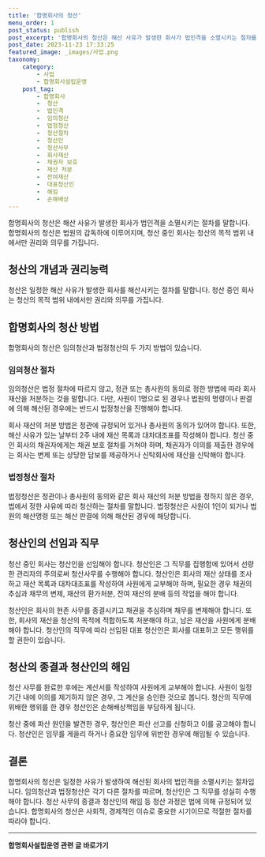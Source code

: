 ```yaml
---
title: '합명회사의 청산'
menu_order: 1
post_status: publish
post_excerpt: '합명회사의 청산은 해산 사유가 발생한 회사가 법인격을 소멸시키는 절차를 말합니다. 합명회사의 청산은 법원의 감독하에 이루어지며, 청산 중인 회사는 청산의 목적 범위 내에서만 권리와 의무를 가집니다.'
post_date: 2023-11-23 17:33:25
featured_image: _images/사업.png
taxonomy:
    category:
        - 사업
        - 합명회사설립운영
    post_tag:
        - 합명회사
        -  청산
        -  법인격
        -  임의청산
        -  법정청산
        -  청산절차
        -  청산인
        -  청산사무
        -  회사재산
        -  채권자 보호
        -  재산 처분
        -  잔여재산
        -  대표청산인
        -  해임
        -  손해배상
---
```



합명회사의 청산은 해산 사유가 발생한 회사가 법인격을 소멸시키는 절차를 말합니다. 합명회사의 청산은 법원의 감독하에 이루어지며, 청산 중인 회사는 청산의 목적 범위 내에서만 권리와 의무를 가집니다.

## 청산의 개념과 권리능력
청산은 일정한 해산 사유가 발생한 회사를 해산시키는 절차를 말합니다. 청산 중인 회사는 청산의 목적 범위 내에서만 권리와 의무를 가집니다.

## 합명회사의 청산 방법
합명회사의 청산은 임의청산과 법정청산의 두 가지 방법이 있습니다.

### 임의청산 절차
임의청산은 법정 절차에 따르지 않고, 정관 또는 총사원의 동의로 정한 방법에 따라 회사 재산을 처분하는 것을 말합니다. 다만, 사원이 1명으로 된 경우나 법원의 명령이나 판결에 의해 해산된 경우에는 반드시 법정청산을 진행해야 합니다.

회사 재산의 처분 방법은 정관에 규정되어 있거나 총사원의 동의가 있어야 합니다. 또한, 해산 사유가 있는 날부터 2주 내에 재산 목록과 대차대조표를 작성해야 합니다. 청산 중인 회사의 채권자에게는 채권 보호 절차를 거쳐야 하며, 채권자가 이의를 제출한 경우에는 회사는 변제 또는 상당한 담보를 제공하거나 신탁회사에 재산을 신탁해야 합니다.

### 법정청산 절차
법정청산은 정관이나 총사원의 동의와 같은 회사 재산의 처분 방법을 정하지 않은 경우, 법에서 정한 사유에 따라 청산하는 절차를 말합니다. 법정청산은 사원이 1인이 되거나 법원의 해산명령 또는 해산 판결에 의해 해산된 경우에 해당합니다.

## 청산인의 선임과 직무
청산 중인 회사는 청산인을 선임해야 합니다. 청산인은 그 직무를 집행함에 있어서 선량한 관리자의 주의로써 청산사무를 수행해야 합니다. 청산인은 회사의 재산 상태를 조사하고 재산 목록과 대차대조표를 작성하여 사원에게 교부해야 하며, 필요한 경우 채권의 추심과 채무의 변제, 재산의 환가처분, 잔여 재산의 분배 등의 작업을 해야 합니다.

청산인은 회사의 현존 사무를 종결시키고 채권을 추심하며 채무를 변제해야 합니다. 또한, 회사의 재산을 청산의 목적에 적합하도록 처분해야 하고, 남은 재산을 사원에게 분배해야 합니다. 청산인의 직무에 따라 선임된 대표 청산인은 회사를 대표하고 모든 행위를 할 권한이 있습니다.

## 청산의 종결과 청산인의 해임
청산 사무를 완료한 후에는 계산서를 작성하여 사원에게 교부해야 합니다. 사원이 일정 기간 내에 이의를 제기하지 않은 경우, 그 계산을 승인한 것으로 봅니다. 청산의 직무에 위배한 행위를 한 경우 청산인은 손해배상책임을 부담하게 됩니다.

청산 중에 파산 원인을 발견한 경우, 청산인은 파산 선고를 신청하고 이를 공고해야 합니다. 청산인은 임무를 게을리 하거나 중요한 임무에 위반한 경우에 해임될 수 있습니다.

## 결론
합명회사의 청산은 일정한 사유가 발생하여 해산된 회사의 법인격을 소멸시키는 절차입니다. 임의청산과 법정청산은 각기 다른 절차를 따르며, 청산인은 그 직무를 성실히 수행해야 합니다. 청산 사무의 종결과 청산인의 해임 등 청산 과정은 법에 의해 규정되어 있습니다. 합명회사의 청산은 사회적, 경제적인 이슈로 중요한 시기이므로 적절한 절차를 따라야 합니다.
<!-- wp:separator -->
<hr class="wp-block-separator has-alpha-channel-opacity"/>
<!-- /wp:separator -->

<!-- wp:group {"backgroundColor":"base","layout":{"type":"constrained"}} -->
<div class="wp-block-group has-base-background-color has-background"><!-- wp:paragraph {"align":"center","fontSize":"medium"} -->
<p class="has-text-align-center has-large-font-size"><strong>합명회사설립운영 관련 글 바로가기</strong></p>
<!-- /wp:paragraph -->


<!-- wp:latest-posts
{"categories":[{"id":27389,"count":19,"description":"","link":"https://uknowlaw.com/category/%ed%95%a9%eb%aa%85%ed%9a%8c%ec%82%ac%ec%84%a4%eb%a6%bd%ec%9a%b4%ec%98%81/","name":"합명회사설립운영","slug":"합명회사설립운영","taxonomy":"category","parent":0,"meta":[],"_links":{"self":[{"href":"https://uknowlaw.com/wp-json/wp/v2/categories/27389"}],"collection":[{"href":"https://uknowlaw.com/wp-json/wp/v2/categories"}],"about":[{"href":"https://uknowlaw.com/wp-json/wp/v2/taxonomies/category"}],"wp:post_type":[{"href":"https://uknowlaw.com/wp-json/wp/v2/posts?categories=27389"}],"curies":[{"name":"wp","href":"https://api.w.org/{rel}","templated":true}]}}],"postsToShow":100,"excerptLength":28,"postLayout":"grid","columns":2,"featuredImageAlign":"left","featuredImageSizeSlug":"large","fontSize":"small"} /--></div>
<!-- /wp:group -->
